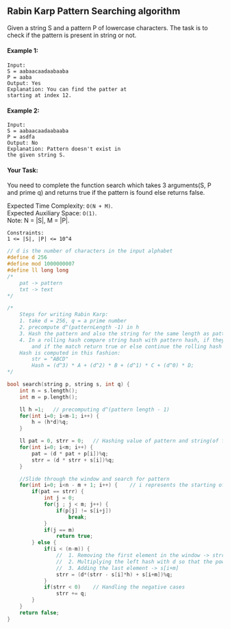 ## Rabin Karp Pattern Searching algorithm

Given a string S and a pattern P of lowercase characters. The task is to check if the pattern is present in string or not.

#### Example 1:

```
Input:
S = aabaacaadaabaaba
P = aaba
Output: Yes
Explanation: You can find the patter at
starting at index 12.
```

#### Example 2:

```
Input:
S = aabaacaadaabaaba
P = asdfa
Output: No
Explanation: Pattern doesn't exist in
the given string S.
```

#### Your Task:

You need to complete the function search which takes 3 arguments(S, P and prime q) and returns true if the pattern is found else returns false.

Expected Time Complexity: `O(N + M)`.  
Expected Auxiliary Space: `O(1)`.  
Note: N = |S|, M = |P|.

```
Constraints:
1 <= |S|, |P| <= 10^4
```

```c++
// d is the number of characters in the input alphabet
#define d 256
#define mod 1000000007
#define ll long long
/* 
    pat -> pattern
	txt -> text
*/

/*
    Steps for writing Rabin Karp:
    1. take d = 256, q = a prime number
    2. precompute d^(patternLength -1) in h
    3. Hash the pattern and also the string for the same length as pattern
    4. In a rolling hash compare string hash with pattern hash, if they are equal compare strings
        and if the match return true or else continue the rolling hash
    Hash is computed in this fashion:
        str = "ABCD"
        Hash = (d^3) * A + (d^2) * B + (d^1) * C + (d^0) * D;
*/

bool search(string p, string s, int q) {
    int n = s.length();
    int m = p.length();

    ll h =1;   // precomputing d^(pattern length - 1)
    for(int i=0; i<m-1; i++) {
        h = (h*d)%q;
    }

    ll pat = 0, strr = 0;   // Hashing value of pattern and string(of first window)
    for(int i=0; i<m; i++) {
        pat = (d * pat + p[i])%q;
        strr = (d * strr + s[i])%q;
    }

    //Slide through the window and search for pattern
    for(int i=0; i<n - m + 1; i++) {    // i represents the starting of the substring
        if(pat == strr) {
            int j = 0;
            for(j ; j < m; j++) {
                if(p[j] != s[i+j])
                    break;
            }
            if(j == m)
                return true;
        } else {
            if(i < (n-m)) {
                //  1. Removing the first element in the window -> strr - s[i]*h
                //  2. Multiplying the left hash with d so that the power of the first element is (d^m-1) and so on
                //  3. Adding the last element -> s[i+m]
                strr = (d*(strr - s[i]*h) + s[i+m])%q;
            }
            if(strr < 0)    // Handling the negative cases
                strr += q;
        }
    }
    return false;
}
```
